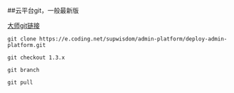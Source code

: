 ##云平台git，一般最新版

[大师git链接](https://supwisdom.coding.net/public/admin-platform/deploy-admin-platform/git/files/1.3.x)

```git
git clone https://e.coding.net/supwisdom/admin-platform/deploy-admin-platform.git

git checkout 1.3.x

git branch

git pull
```

